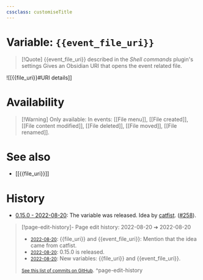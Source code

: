 ```yaml
---
cssclass: customiseTitle
---
```

# Variable: `{{event_file_uri}}`
> [!Quote] {{event_file_uri}} described in the *Shell commands* plugin's settings
> Gives an Obsidian URI that opens the event related file.

![[{{file_uri}}#URI details]]

# Availability
> [!Warning] Only available:
> In events: [[File menu]], [[File created]], [[File content modified]], [[File deleted]], [[File moved]], [[File renamed]].

# See also
- [[{{file_uri}}]]

# History
- [0.15.0 - 2022-08-20](https://github.com/Taitava/obsidian-shellcommands/blob/main/CHANGELOG.md#0150---2022-08-20): The variable was released. Idea by [catfist](https://github.com/catfist). ([#258](https://github.com/Taitava/obsidian-shellcommands/issues/258)).

> [!page-edit-history]- Page edit history: 2022-08-20 &#10132; 2022-08-20
> - [<small>2022-08-20</small>](https://github.com/Taitava/obsidian-shellcommands-documentation/commit/91fd9a4e2179cdd883ca563e76f57bfed72815b4): {{file_uri}} and {{event_file_uri}}: Mention that the idea came from catfist.
> - [<small>2022-08-20</small>](https://github.com/Taitava/obsidian-shellcommands-documentation/commit/1a6dfee33a7690cbac10706fc1b064432c310bb2): 0.15.0 is released.
> - [<small>2022-08-20</small>](https://github.com/Taitava/obsidian-shellcommands-documentation/commit/77a2de80ce8655b41b595eda2ffe221ef2a36a02): New variables: {{file_uri}} and {{event_file_uri}}.
> 
> [<small>See this list of commits on GitHub</small>](https://github.com/Taitava/obsidian-shellcommands-documentation/commits/main/./Variables/%7B%7Bevent_file_uri%7D%7D.md).
> ^page-edit-history